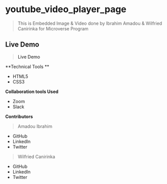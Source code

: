# youtube_video_player_page

> This is Embedded Image & Video done by Ibrahim Amadou & Wilfried Canirinka for Microverse Program

## Live Demo
> <a src="https://genzaraki.github.io/youtube_video_player_page/"> Live Demo</a>


**Technical Tools **

- HTML5
- CSS3

**Collaboration tools Used**

- Zoom
- Slack

**Contributors**
> Amadou Ibrahim
- <a src="https://github.com/genzaraki" target="_blank">GitHub</a>
- <a src="https://www.linkedin.com/in/amadou-ibrahim-75769167/" target="_blank">LinkedIn</a>
- <a src="https://twitter.com/tigamadou" target="_blank">Twitter</a>

> Wilfried Canirinka
- <a src="https://github.com/WCanirinka" target="_blank">GitHub</a>
- <a src="https://www.linkedin.com/in/wilfried-canirinka-884ab0b6/" target="_blank">LinkedIn</a>
- <a src="https://twitter.com/WCanirinka" target="_blank">Twitter</a>
